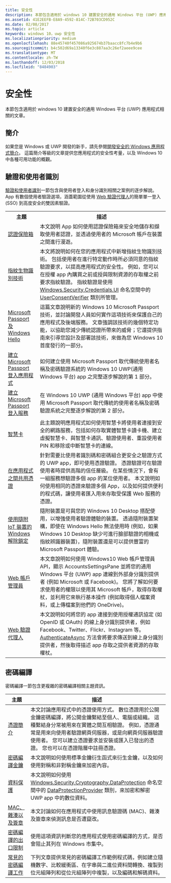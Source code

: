 ```yaml
---
title: 安全性
description: 本節包含適用於 windows 10 建置安全的通用 Windows 平台 (UWP) 應用程式相關的文章。
ms.assetid: 41E2EEFB-E8A9-4592-814C-72B703CD952C
ms.date: 02/08/2017
ms.topic: article
keywords: windows 10，uwp 安全性
ms.localizationpriority: medium
ms.openlocfilehash: 88e45740f457086a925674b37baacc8fc7b4e9b6
ms.sourcegitcommit: b4c502d69a13340f6e3c887aa3c26ef2aeee9cee
ms.translationtype: MT
ms.contentlocale: zh-TW
ms.lasthandoff: 12/03/2018
ms.locfileid: "8484903"
---
```

# <a name="security"></a>安全性



本節包含適用於 windows 10 建置安全的通用 Windows 平台 (UWP) 應用程式相關的文章。

## <a name="introduction"></a>簡介 

如果您是 Windows 或 UWP 開發的新手，請先參閱[開發安全的 Windows 應用程式簡介](intro-to-secure-windows-app-development.md)。 這篇簡介等級的文章提供您應用程式的安全性考量，以及 Windows 10 中各種可用功能的概觀。

## <a name="authentication-and-user-identity"></a>驗證和使用者識別

[驗證和使用者識別](authentication-and-user-identity.md)一節包含與使用者登入和身分識別相關之案例的逐步解說。 App 有數個使用者驗證選項，涵蓋範圍從使用 [Web 驗證代理人](web-authentication-broker.md)的簡單單一登入 (SSO) 到高度安全的雙因素驗證。

<table>
<tr><th>主題</th><th>描述</th></tr>
<tr><td><a href="credential-locker.md">認證保險箱</a></td><td>本文說明 App 如何使用認證保險箱來安全地儲存和擷取使用者認證，並透過使用者的 Microsoft 帳戶在裝置之間進行漫遊。</td></tr>

<tr><td><a href="fingerprint-biometrics.md">指紋生物識別技術</a> </td><td>本文將說明如何在您的應用程式中新增指紋生物識別技術。 包括使用者在進行特定動作時所必須同意的指紋驗證要求，以提高應用程式的安全性。 例如，您可以在授權 app 內購買之前或授與限制資源的存取權之前要求指紋驗證。 指紋驗證是使用 <a href="https://msdn.microsoft.com/library/windows/apps/hh701356">Windows.Security.Credentials.UI</a> 命名空間中的 <a href="https://msdn.microsoft.com/library/windows/apps/dn279134">UserConsentVerifier</a> 類別所管理。</td></tr>
<tr><td><a href="microsoft-passport.md">Microsoft Passport 及 Windows Hello</a></td><td>這篇文章說明新的 Windows 10 Microsoft Passport 技術，並討論開發人員如何實作這項技術來保護自己的應用程式及後端服務。 文章強調該技術的幾個特定功能，以協助您減少傳統認證所帶來的威脅；它還提供指南來引導您設計及部署該技術，來做為您 Windows 10 首度發行的一部分。 </td></tr>
<tr><td><a href="microsoft-passport-login.md">建立 Microsoft Passport 登入應用程式</a></td><td>如何建立使用 Microsoft Passport 取代傳統使用者名稱及密碼驗證系統的 Windows 10 UWP(通用 Windows 平台) app 之完整逐步解說的第 1 部分。</td></tr>
<tr><td><a href="microsoft-passport-login-auth-service.md">建立 Microsoft Passport 登入服務</a></td><td>在 Windows 10 UWP (通用 Windows 平台) app 中使用 Microsoft Passport 取代傳統的使用者名稱及密碼驗證系統之完整逐步解說的第 2 部分。</td></tr>
<tr><td><a href="smart-cards.md">智慧卡</a></td><td>此主題說明應用程式如何使用智慧卡將使用者連接到安全的網路服務，包括如何存取實體智慧卡讀卡機、建立虛擬智慧卡、與智慧卡通訊、驗證使用者、重設使用者 PIN 和移除或中斷智慧卡的連線。</td></tr>
<tr><td><a href="share-certificates.md">在應用程式之間共用憑證</a></td><td>針對需要比使用者識別碼和密碼組合更安全之驗證方式的 UWP app，即可使用憑證驗證。 憑證驗證可在驗證使用者時提供高階的信任層級。 在某些情況下，會有一組服務想驗證多個 app 的某位使用者。 本文說明如何使用相同的憑證來驗證多個 App，以及如何提供便利的程式碼，讓使用者匯入用來存取受保護 Web 服務的憑證。</td></tr>
<tr><td><a href="companion-device-unlock.md">使用隨附 IoT 裝置的 Windows 解除鎖定</a></td><td>隨附裝置是可與您的 Windows 10 Desktop 搭配使用，以增強使用者驗證體驗的裝置。 透過隨附裝置架構，即使在 Windows Hello 無法使用時 (例如，如果 Windows 10 Desktop 缺少可進行臉部驗證的相機或指紋辨識器裝置)，隨附裝置還是可以提供豐富的 Microsoft Passport 體驗。</td></tr>
<tr><td><a href="web-account-manager.md">Web 帳戶管理員</a></td><td>本文章說明如何使用 Windows10 Web 帳戶管理員 API，顯示 AccountsSettingsPane 並將您的通用 Windows 平台 (UWP) app 連線到外部身分識別提供者 (例如 Microsoft 或 Facebook)。 您將了解如何要求使用者的權限以使用其 Microsoft 帳戶，取得存取權杖，並利用它來執行基本操作 (例如取得個人檔案資料，或上傳檔案到他們的 OneDrive)。 </td></tr>
<tr><td><a href="web-authentication-broker.md">Web 驗證代理人</a></td><td>本文說明如何將您的 app 連接到使用授權通訊協定 (如 OpenID 或 OAuth) 的線上身分識別提供者，例如 Facebook、Twitter、Flickr、Instagram 等。 <a href="https://msdn.microsoft.com/library/windows/apps/br212066">AuthenticateAsync</a> 方法會將要求傳送到線上身分識別提供者，然後取得描述 app 存取之提供者資源的存取權杖。</td></tr>
</table>

## <a name="cryptography"></a>密碼編譯 

密碼編譯一節包含更複雜的密碼編譯相關主題資訊。 

| 主題                                                                         | 描述                                                                                                                                                                                                                                                                                                                                                                                                                                                                                                            |
|-------------------------------------------------------------------------------|------------------------------------------------------------------------------------------------------------------------------------------------------------------------------------------------------------------------------------------------------------------------------------------------------------------------------------------------------------------------------------------------------------------------------------------------------------------------------------------------------------------------|
| [憑證簡介](certificates.md)                                      | 本文討論應用程式中的憑證使用方式。 數位憑證用於公開金鑰密碼編譯，將公開金鑰繫結至個人、電腦或組織。 這種繫結身分常被用來在實體之間互相驗證。 例如，憑證通常是用來向使用者驗證網頁伺服器，或是向網頁伺服器驗證使用者。 您可以建立憑證要求並安裝或匯入已發出的憑證。 您也可以在憑證階層中註冊憑證。 |
| [密碼編譯金鑰](cryptographic-keys.md)                                   | 本文說明如何使用標準金鑰衍生函式來衍生金鑰，以及如何使用對稱和非對稱金鑰來加密內容。                                                                                                                                                                                                                                                                                                                                                                         |
| [資料保護](data-protection.md)                                         | 本文說明如何使用 [Windows.Security.Cryptography.DataProtection](https://msdn.microsoft.com/library/windows/apps/br241585) 命名空間中的 [DataProtectionProvider](https://msdn.microsoft.com/library/windows/apps/br241559) 類別，來加密和解密 UWP app 中的數位資料。                                                                                                                                                                                                              |
| [MAC、雜湊以及簽章](macs-hashes-and-signatures.md)               | 本文討論如何在應用程式中使用訊息驗證碼 (MAC)、雜湊及簽章來偵測訊息是否遭竄改。                                                                                                                                                                                                                                                                                                                                                                                |
| [密碼編譯的出口限制](export-restrictions-on-cryptography.md) | 使用這項資訊判斷您的應用程式使用密碼編譯的方式，是否會阻止其列在 Windows 市集中。                                                                                                                                                                                                                                                                                                                                                                                                     |
| [常見的密碼編譯工作](common-cryptography-tasks.md)                     | 下列文章提供常見的密碼編譯工作範例程式碼，例如建立隨機數字、比較緩衝區、在字串與二進位資料間轉換、複製到位元組陣列和從位元組陣列中複製，以及編碼和解碼資料。                                                                                                                                                                                                                                                                                    |
